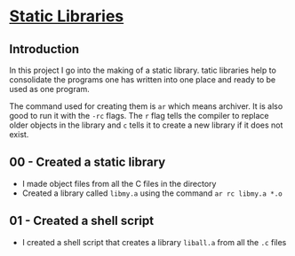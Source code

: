 # <ins>Static Libraries</ins>

## Introduction
In this project I go into the making of a static library. tatic libraries help to consolidate the programs one has written into one place and ready to be used as one program.

The command used for creating them is `ar` which means archiver. It is also good to run it with the `-rc` flags. The `r` flag tells the compiler to replace older objects in the library and `c` tells it to create a new library if it does not exist.

## 00 - Created a static library
- I made object files from all the C files in the directory
- Created a library called `libmy.a` using the command `ar rc libmy.a *.o`

## 01 - Created a shell script
- I created a shell script that creates a library `liball.a` from all the `.c` files